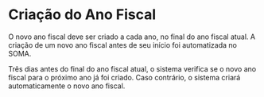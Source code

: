 # Criação do Ano Fiscal


O novo ano fiscal deve ser criado a cada ano, no final do ano fiscal atual. A criação de um novo ano fiscal antes de seu início foi automatizada no SOMA.


Três dias antes do final do ano fiscal atual, o sistema verifica se o novo ano fiscal para o próximo ano já foi criado. Caso contrário, o sistema criará automaticamente o novo ano fiscal.

